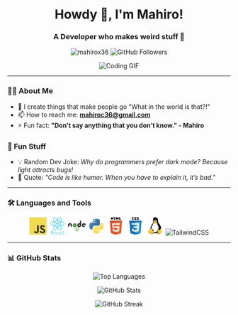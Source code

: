 <h1 align="center">Howdy 🤠, I'm Mahiro!</h1>
<h3 align="center">A Developer who makes weird stuff 🚀</h3>

<p align="center">
  <img src="https://komarev.com/ghpvc/?username=mahirox36&label=Profile%20views&color=0e75b6&style=flat" alt="mahirox36" />
  <img src="https://img.shields.io/github/followers/mahirox36?label=Follow&style=social" alt="GitHub Followers" />
</p>

<p align="center">
  <img src="https://media.giphy.com/media/13HgwGsXF0aiGY/giphy.gif" alt="Coding GIF" />
</p>

---

### 🕵️‍♂️ About Me

- 🎨 I create things that make people go "What in the world is that?!"
- 📫 How to reach me: **mahiroc36@gmail.com**
- ⚡ Fun fact: **"Don't say anything that you don't know." - Mahiro**

### 🎉 Fun Stuff

- 💡 Random Dev Joke: *Why do programmers prefer dark mode? Because light attracts bugs!*
- 🌟 Quote: *"Code is like humor. When you have to explain it, it’s bad."*

---

### 🛠️ Languages and Tools

<p align="center">
  <img src="https://raw.githubusercontent.com/devicons/devicon/master/icons/javascript/javascript-original.svg" alt="JavaScript" width="40" height="40"/>
  <img src="https://raw.githubusercontent.com/devicons/devicon/master/icons/react/react-original-wordmark.svg" alt="React" width="40" height="40"/>
  <img src="https://raw.githubusercontent.com/devicons/devicon/master/icons/nodejs/nodejs-original-wordmark.svg" alt="Node.js" width="40" height="40"/>
  <img src="https://raw.githubusercontent.com/devicons/devicon/master/icons/python/python-original.svg" alt="Python" width="40" height="40"/>
  <img src="https://raw.githubusercontent.com/devicons/devicon/master/icons/html5/html5-original-wordmark.svg" alt="HTML5" width="40" height="40"/>
  <img src="https://raw.githubusercontent.com/devicons/devicon/master/icons/css3/css3-original-wordmark.svg" alt="CSS3" width="40" height="40"/>
  <img src="https://raw.githubusercontent.com/devicons/devicon/master/icons/linux/linux-original.svg" alt="Linux" width="40" height="40"/>
  <img src="https://www.vectorlogo.zone/logos/tailwindcss/tailwindcss-icon.svg" alt="TailwindCSS" width="40" height="40"/>
</p>

---

### 📊 GitHub Stats

<p align="center">
  <img src="https://github-readme-stats.vercel.app/api/top-langs?username=mahirox36&show_icons=true&locale=en&layout=compact&theme=radical" alt="Top Languages" />
</p>
<p align="center">
  <img src="https://github-readme-stats.vercel.app/api?username=mahirox36&show_icons=true&locale=en&theme=radical" alt="GitHub Stats" />
</p>
<p align="center">
  <img src="https://github-readme-streak-stats.herokuapp.com/?user=mahirox36&theme=radical" alt="GitHub Streak" />
</p>

